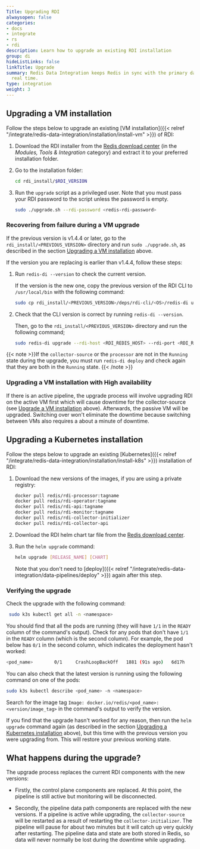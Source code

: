 ```yaml
---
Title: Upgrading RDI
alwaysopen: false
categories:
- docs
- integrate
- rs
- rdi
description: Learn how to upgrade an existing RDI installation
group: di
hideListLinks: false
linkTitle: Upgrade
summary: Redis Data Integration keeps Redis in sync with the primary database in near
  real time.
type: integration
weight: 3
---
```


## Upgrading a VM installation

Follow the steps below to upgrade an existing
[VM installation]({{< relref "/integrate/redis-data-integration/installation/install-vm" >}})
of RDI:

1.  Download the RDI installer from the
    [Redis download center](https://redis-enterprise-software-downloads.s3.amazonaws.com/redis-di/rdi-installation-1.6.4.tar.gz)
    (in the *Modules, Tools & Integration* category) and extract it to your
    preferred installation folder.

1.  Go to the installation folder:

    ```bash
    cd rdi_install/$RDI_VERSION
    ```

1.  Run the `upgrade` script as a privileged user. Note that you must pass
    your RDI password to the script unless the password is empty.

    ```bash
    sudo ./upgrade.sh --rdi-password <redis-rdi-password>
    ```

### Recovering from failure during a VM upgrade

If the previous version is v1.4.4 or later, go to the `rdi_install/<PREVIOUS_VERSION>`
directory and run `sudo ./upgrade.sh`, as described in the section
[Upgrading a VM installation](#upgrading-a-vm-installation) above.

If the version you are replacing is earlier than v1.4.4, follow these steps:

1.  Run `redis-di --version` to check the current version.

    If the version is the new one, copy the previous version
    of the RDI CLI to `/usr/local/bin` with the following command:
    
    ```bash
    sudo cp rdi_install/<PREVIOUS_VERSION>/deps/rdi-cli/<OS>/redis-di usr/local/bin
    ```

1.  Check that the CLI version is correct by running `redis-di --version`.

    Then, go to the `rdi_install/<PREVIOUS_VERSION>` directory and run the
    following command;

    ```bash
    sudo redis-di upgrade --rdi-host <RDI_REDIS_HOST> --rdi-port <RDI_REDIS_PORT>
    ```

{{< note >}}If the `collector-source` or the `processor` are not in the `Running` state during
the upgrade, you must run `redis-di deploy` and check again that they are both in the
`Running` state.
{{< /note >}}

### Upgrading a VM installation with High availability

If there is an active pipeline, the upgrade process will involve upgrading RDI on the active
VM first which will cause downtime for the collector-source (see
[Upgrade a VM installation](#upgrade-a-vm-installation) above). Afterwards, the passive
VM will be upgraded. Switching over won't eliminate the downtime because switching between
VMs also requires a about a minute of downtime.

## Upgrading a Kubernetes installation

Follow the steps below to upgrade an existing
[Kubernetes]({{< relref "/integrate/redis-data-integration/installation/install-k8s" >}})
installation of RDI:

1. Download the new versions of the images, if you are using a private registry:

    ```bash
    docker pull redis/rdi-processor:tagname
    docker pull redis/rdi-operator:tagname
    docker pull redis/rdi-api:tagname
    docker pull redis/rdi-monitor:tagname
    docker pull redis/rdi-collector-initializer
    docker pull redis/rdi-collector-api
    ```

1.  Download the RDI helm chart tar file from the 
    [Redis download center](https://redis-enterprise-software-downloads.s3.amazonaws.com/redis-di/rdi-1.6.4.tgz).

1.  Run the `helm upgrade` command:
    
    ```bash
    helm upgrade [RELEASE_NAME] [CHART]
    ```

    Note that you don't need to
    [deploy]({{< relref "/integrate/redis-data-integration/data-pipelines/deploy" >}})
    again after this step.

### Verifying the upgrade

Check the upgrade with the following command:

```bash
 sudo k3s kubectl get all -n <namespace>
```

You should find that all the pods are running (they will have `1/1` in the `READY` column of the
command's output).
Check for any pods that don't have `1/1` in the `READY` column (which is the second
column). For example, the pod below has `0/1` in the second column, which indicates the
deployment hasn't worked:

```bash
<pod_name>        0/1     CrashLoopBackOff   1881 (91s ago)   6d17h
```

You can also check that the latest version is running using the following command on one of
the pods:

```bash
sudo k3s kubectl describe <pod_name> -n <namespace>
```

Search for the image tag `Image: docker.io/redis/<pod_name>:<version/image_tag>`
in the command's output to verify the version.

If you find that the upgrade hasn't worked for any reason, then run the `helm upgrade`
command again (as described in the section
[Upgrading a Kubernetes installation](#upgrading-a-kubernetes-installation) above),
but this time with the previous version you were upgrading from. This will restore your
previous working state.

## What happens during the upgrade?

The upgrade process replaces the current RDI components with the new versions:

-   Firstly, the control plane components are replaced. At this point, the pipeline
    is still active but monitoring will be disconnected.

-   Secondly, the pipeline data path components are replaced with the new versions.
    If a pipeline is active while upgrading, the `collector-source` will be restarted
    as a result of restarting the `collector-initializer`. The pipeline will pause for
    about two minutes but it will catch up very quickly after restarting. 
    The pipeline data and state are both stored in Redis, so data will never normally
    be lost during the downtime while upgrading.
